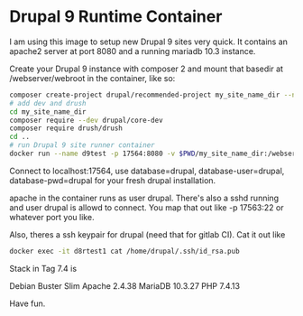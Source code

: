 # Drupal 9 Runtime Container
I am using this image to setup new Drupal 9 sites very quick.
It contains an apache2 server at port 8080 and a running mariadb 10.3 instance.

Create your Drupal 9 instance with composer 2 and mount that basedir at /webserver/webroot in the container, like so:

```bash
composer create-project drupal/recommended-project my_site_name_dir --no-interaction
# add dev and drush
cd my_site_name_dir
composer require --dev drupal/core-dev 
composer require drush/drush
cd ..
# run Drupal 9 site runner container
docker run --name d9test -p 17564:8080 -v $PWD/my_site_name_dir:/webserver/webroot -d feikede/drupal-9-site-runner:latest
```


Connect to localhost:17564, use database=drupal, database-user=drupal, database-pwd=drupal for your fresh drupal installation. 

apache in the container runs as user drupal. There's also a sshd running and user drupal is allowd to connect. You map that out like -p 17563:22 or whatever port you like.

Also, theres a ssh keypair for drupal (need that for gitlab CI). Cat it out like 

```bash
docker exec -it d8rtest1 cat /home/drupal/.ssh/id_rsa.pub
```

Stack in Tag 7.4 is

Debian Buster Slim
Apache 2.4.38
MariaDB 10.3.27
PHP 7.4.13

Have fun.
